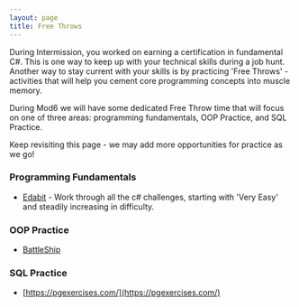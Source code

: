 ```yaml
---
layout: page
title: Free Throws
---
```


During Intermission, you worked on earning a certification in fundamental C#.  This is one way to keep up with your technical skills during a job hunt.  Another way to stay current with your skills is by practicing 'Free Throws' - activities that will help you cement core programming concepts into muscle memory.

During Mod6 we will have some dedicated Free Throw time that will focus on one of three areas: programming fundamentals, OOP Practice, and SQL Practice.  

<section class='note' markdown='1'>
Keep revisiting this page - we may add more opportunities for practice as we go!
</section>

### Programming Fundamentals

* [Edabit](https://edabit.com/challenges) - Work through all the c# challenges, starting with 'Very Easy' and steadily increasing in difficulty.

### OOP Practice

* [BattleShip](./battleship)


### SQL Practice

* [https://pgexercises.com/](https://pgexercises.com/)
